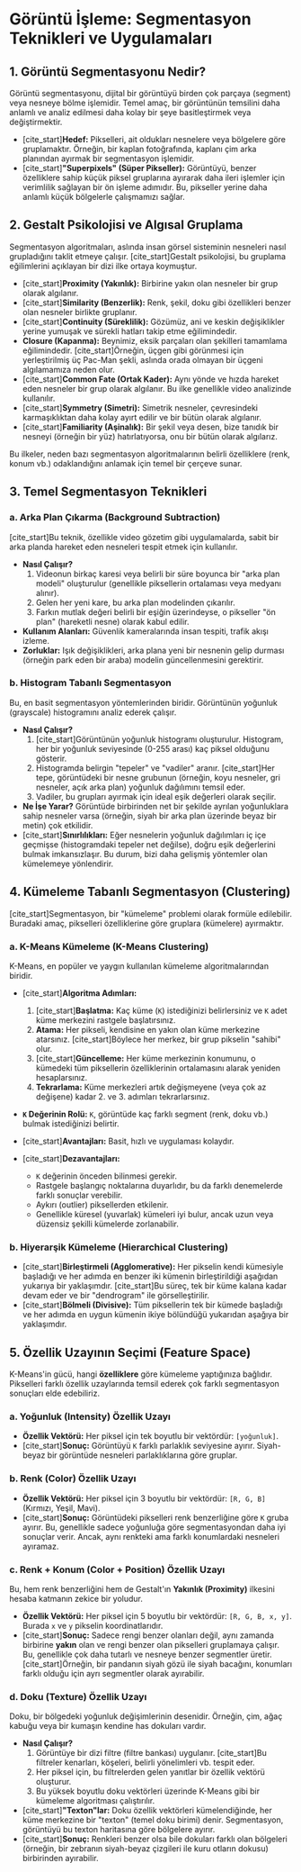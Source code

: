 # Görüntü İşleme: Segmentasyon Teknikleri ve Uygulamaları

## 1. Görüntü Segmentasyonu Nedir?

Görüntü segmentasyonu, dijital bir görüntüyü birden çok parçaya (segment) veya nesneye bölme işlemidir. Temel amaç, bir görüntünün temsilini daha anlamlı ve analiz edilmesi daha kolay bir şeye basitleştirmek veya değiştirmektir.

* [cite_start]**Hedef:** Pikselleri, ait oldukları nesnelere veya bölgelere göre gruplamaktır. Örneğin, bir kaplan fotoğrafında, kaplanı çim arka planından ayırmak bir segmentasyon işlemidir.
* [cite_start]**"Superpixels" (Süper Pikseller):** Görüntüyü, benzer özelliklere sahip küçük piksel gruplarına ayırarak daha ileri işlemler için verimlilik sağlayan bir ön işleme adımıdır. Bu, pikseller yerine daha anlamlı küçük bölgelerle çalışmamızı sağlar.

## 2. Gestalt Psikolojisi ve Algısal Gruplama

Segmentasyon algoritmaları, aslında insan görsel sisteminin nesneleri nasıl grupladığını taklit etmeye çalışır. [cite_start]Gestalt psikolojisi, bu gruplama eğilimlerini açıklayan bir dizi ilke ortaya koymuştur.

* [cite_start]**Proximity (Yakınlık):** Birbirine yakın olan nesneler bir grup olarak algılanır.
* [cite_start]**Similarity (Benzerlik):** Renk, şekil, doku gibi özellikleri benzer olan nesneler birlikte gruplanır.
* [cite_start]**Continuity (Süreklilik):** Gözümüz, ani ve keskin değişiklikler yerine yumuşak ve sürekli hatları takip etme eğilimindedir.
* **Closure (Kapanma):** Beynimiz, eksik parçaları olan şekilleri tamamlama eğilimindedir. [cite_start]Örneğin, üçgen gibi görünmesi için yerleştirilmiş üç Pac-Man şekli, aslında orada olmayan bir üçgeni algılamamıza neden olur.
* [cite_start]**Common Fate (Ortak Kader):** Aynı yönde ve hızda hareket eden nesneler bir grup olarak algılanır. Bu ilke genellikle video analizinde kullanılır.
* [cite_start]**Symmetry (Simetri):** Simetrik nesneler, çevresindeki karmaşıklıktan daha kolay ayırt edilir ve bir bütün olarak algılanır.
* [cite_start]**Familiarity (Aşinalık):** Bir şekil veya desen, bize tanıdık bir nesneyi (örneğin bir yüz) hatırlatıyorsa, onu bir bütün olarak algılarız.

Bu ilkeler, neden bazı segmentasyon algoritmalarının belirli özelliklere (renk, konum vb.) odaklandığını anlamak için temel bir çerçeve sunar.

## 3. Temel Segmentasyon Teknikleri

### a. Arka Plan Çıkarma (Background Subtraction)

[cite_start]Bu teknik, özellikle video gözetim gibi uygulamalarda, sabit bir arka planda hareket eden nesneleri tespit etmek için kullanılır.

* **Nasıl Çalışır?**
    1.  Videonun birkaç karesi veya belirli bir süre boyunca bir "arka plan modeli" oluşturulur (genellikle piksellerin ortalaması veya medyanı alınır).
    2.  Gelen her yeni kare, bu arka plan modelinden çıkarılır.
    3.  Farkın mutlak değeri belirli bir eşiğin üzerindeyse, o pikseller "ön plan" (hareketli nesne) olarak kabul edilir.
* **Kullanım Alanları:** Güvenlik kameralarında insan tespiti, trafik akışı izleme.
* **Zorluklar:** Işık değişiklikleri, arka plana yeni bir nesnenin gelip durması (örneğin park eden bir araba) modelin güncellenmesini gerektirir.

### b. Histogram Tabanlı Segmentasyon

Bu, en basit segmentasyon yöntemlerinden biridir. Görüntünün yoğunluk (grayscale) histogramını analiz ederek çalışır.

* **Nasıl Çalışır?**
    1.  [cite_start]Görüntünün yoğunluk histogramı oluşturulur. Histogram, her bir yoğunluk seviyesinde (0-255 arası) kaç piksel olduğunu gösterir.
    2.  Histogramda belirgin "tepeler" ve "vadiler" aranır. [cite_start]Her tepe, görüntüdeki bir nesne grubunun (örneğin, koyu nesneler, gri nesneler, açık arka plan) yoğunluk dağılımını temsil eder.
    3.  Vadiler, bu grupları ayırmak için ideal eşik değerleri olarak seçilir.
* **Ne İşe Yarar?** Görüntüde birbirinden net bir şekilde ayrılan yoğunluklara sahip nesneler varsa (örneğin, siyah bir arka plan üzerinde beyaz bir metin) çok etkilidir.
* [cite_start]**Sınırlılıkları:** Eğer nesnelerin yoğunluk dağılımları iç içe geçmişse (histogramdaki tepeler net değilse), doğru eşik değerlerini bulmak imkansızlaşır. Bu durum, bizi daha gelişmiş yöntemler olan kümelemeye yönlendirir.

## 4. Kümeleme Tabanlı Segmentasyon (Clustering)

[cite_start]Segmentasyon, bir "kümeleme" problemi olarak formüle edilebilir. Buradaki amaç, pikselleri özelliklerine göre gruplara (kümelere) ayırmaktır.

### a. K-Means Kümeleme (K-Means Clustering)

K-Means, en popüler ve yaygın kullanılan kümeleme algoritmalarından biridir.

* [cite_start]**Algoritma Adımları:** 
    1.  [cite_start]**Başlatma:** Kaç küme (`K`) istediğinizi belirlersiniz ve `K` adet küme merkezini rastgele başlatırsınız.
    2.  **Atama:** Her pikseli, kendisine en yakın olan küme merkezine atarsınız. [cite_start]Böylece her merkez, bir grup pikselin "sahibi" olur.
    3.  [cite_start]**Güncelleme:** Her küme merkezinin konumunu, o kümedeki tüm piksellerin özelliklerinin ortalamasını alarak yeniden hesaplarsınız.
    4.  **Tekrarlama:** Küme merkezleri artık değişmeyene (veya çok az değişene) kadar 2. ve 3. adımları tekrarlarsınız.

* **`K` Değerinin Rolü:** `K`, görüntüde kaç farklı segment (renk, doku vb.) bulmak istediğinizi belirtir.
* [cite_start]**Avantajları:** Basit, hızlı ve uygulaması kolaydır.
* [cite_start]**Dezavantajları:** 
    * `K` değerinin önceden bilinmesi gerekir.
    * Rastgele başlangıç ​​noktalarına duyarlıdır, bu da farklı denemelerde farklı sonuçlar verebilir.
    * Aykırı (outlier) piksellerden etkilenir.
    * Genellikle küresel (yuvarlak) kümeleri iyi bulur, ancak uzun veya düzensiz şekilli kümelerde zorlanabilir.

### b. Hiyerarşik Kümeleme (Hierarchical Clustering)

* [cite_start]**Birleştirmeli (Agglomerative):** Her pikselin kendi kümesiyle başladığı ve her adımda en benzer iki kümenin birleştirildiği aşağıdan yukarıya bir yaklaşımdır. [cite_start]Bu süreç, tek bir küme kalana kadar devam eder ve bir "dendrogram"  ile görselleştirilir.
* [cite_start]**Bölmeli (Divisive):** Tüm piksellerin tek bir kümede başladığı ve her adımda en uygun kümenin ikiye bölündüğü yukarıdan aşağıya bir yaklaşımdır.

## 5. Özellik Uzayının Seçimi (Feature Space)

K-Means'in gücü, hangi **özelliklere** göre kümeleme yaptığınıza bağlıdır. Pikselleri farklı özellik uzaylarında temsil ederek çok farklı segmentasyon sonuçları elde edebiliriz.

### a. Yoğunluk (Intensity) Özellik Uzayı

* **Özellik Vektörü:** Her piksel için tek boyutlu bir vektördür: `[yoğunluk]`.
* [cite_start]**Sonuç:** Görüntüyü `K` farklı parlaklık seviyesine ayırır. Siyah-beyaz bir görüntüde nesneleri parlaklıklarına göre gruplar.

### b. Renk (Color) Özellik Uzayı

* **Özellik Vektörü:** Her piksel için 3 boyutlu bir vektördür: `[R, G, B]` (Kırmızı, Yeşil, Mavi).
* [cite_start]**Sonuç:** Görüntüdeki pikselleri renk benzerliğine göre `K` gruba ayırır. Bu, genellikle sadece yoğunluğa göre segmentasyondan daha iyi sonuçlar verir. Ancak, aynı renkteki ama farklı konumlardaki nesneleri ayıramaz.

### c. Renk + Konum (Color + Position) Özellik Uzayı

Bu, hem renk benzerliğini hem de Gestalt'ın **Yakınlık (Proximity)** ilkesini hesaba katmanın zekice bir yoludur.

* **Özellik Vektörü:** Her piksel için 5 boyutlu bir vektördür: `[R, G, B, x, y]`. Burada `x` ve `y` pikselin koordinatlarıdır.
* [cite_start]**Sonuç:** Sadece rengi benzer olanları değil, aynı zamanda birbirine **yakın** olan ve rengi benzer olan pikselleri gruplamaya çalışır. Bu, genellikle çok daha tutarlı ve nesneye benzer segmentler üretir. [cite_start]Örneğin, bir pandanın siyah gözü ile siyah bacağını, konumları farklı olduğu için ayrı segmentler olarak ayırabilir.

### d. Doku (Texture) Özellik Uzayı

Doku, bir bölgedeki yoğunluk değişimlerinin desenidir. Örneğin, çim, ağaç kabuğu veya bir kumaşın kendine has dokuları vardır.

* **Nasıl Çalışır?**
    1.  Görüntüye bir dizi filtre (filtre bankası) uygulanır. [cite_start]Bu filtreler kenarları, köşeleri, belirli yönelimleri vb. tespit eder.
    2.  Her piksel için, bu filtrelerden gelen yanıtlar bir özellik vektörü oluşturur.
    3.  Bu yüksek boyutlu doku vektörleri üzerinde K-Means gibi bir kümeleme algoritması çalıştırılır.
* [cite_start]**"Texton"lar:** Doku özellik vektörleri kümelendiğinde, her küme merkezine bir "texton" (temel doku birimi) denir. Segmentasyon, görüntüyü bu texton haritasına göre bölgelere ayırır.
* [cite_start]**Sonuç:** Renkleri benzer olsa bile dokuları farklı olan bölgeleri (örneğin, bir zebranın siyah-beyaz çizgileri ile kuru otların dokusu) birbirinden ayırabilir.